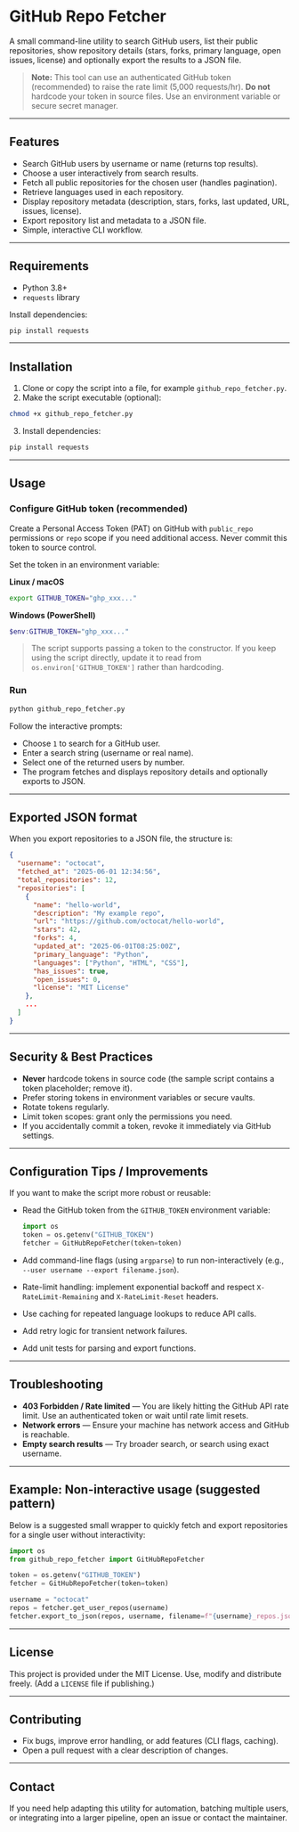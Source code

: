 # GitHub Repo Fetcher

A small command-line utility to search GitHub users, list their public repositories, show repository details (stars, forks, primary language, open issues, license) and optionally export the results to a JSON file.

> **Note:** This tool can use an authenticated GitHub token (recommended) to raise the rate limit (5,000 requests/hr). **Do not** hardcode your token in source files. Use an environment variable or secure secret manager.

---

## Features

* Search GitHub users by username or name (returns top results).
* Choose a user interactively from search results.
* Fetch all public repositories for the chosen user (handles pagination).
* Retrieve languages used in each repository.
* Display repository metadata (description, stars, forks, last updated, URL, issues, license).
* Export repository list and metadata to a JSON file.
* Simple, interactive CLI workflow.

---

## Requirements

* Python 3.8+
* `requests` library

Install dependencies:

```bash
pip install requests
```

---

## Installation

1. Clone or copy the script into a file, for example `github_repo_fetcher.py`.
2. Make the script executable (optional):

```bash
chmod +x github_repo_fetcher.py
```

3. Install dependencies:

```bash
pip install requests
```

---

## Usage

### Configure GitHub token (recommended)

Create a Personal Access Token (PAT) on GitHub with `public_repo` permissions or `repo` scope if you need additional access. Never commit this token to source control.

Set the token in an environment variable:

**Linux / macOS**

```bash
export GITHUB_TOKEN="ghp_xxx..."
```

**Windows (PowerShell)**

```powershell
$env:GITHUB_TOKEN="ghp_xxx..."
```

> The script supports passing a token to the constructor. If you keep using the script directly, update it to read from `os.environ['GITHUB_TOKEN']` rather than hardcoding.

### Run

```bash
python github_repo_fetcher.py
```

Follow the interactive prompts:

* Choose `1` to search for a GitHub user.
* Enter a search string (username or real name).
* Select one of the returned users by number.
* The program fetches and displays repository details and optionally exports to JSON.

---

## Exported JSON format

When you export repositories to a JSON file, the structure is:

```json
{
  "username": "octocat",
  "fetched_at": "2025-06-01 12:34:56",
  "total_repositories": 12,
  "repositories": [
    {
      "name": "hello-world",
      "description": "My example repo",
      "url": "https://github.com/octocat/hello-world",
      "stars": 42,
      "forks": 4,
      "updated_at": "2025-06-01T08:25:00Z",
      "primary_language": "Python",
      "languages": ["Python", "HTML", "CSS"],
      "has_issues": true,
      "open_issues": 0,
      "license": "MIT License"
    },
    ...
  ]
}
```

---

## Security & Best Practices

* **Never** hardcode tokens in source code (the sample script contains a token placeholder; remove it).
* Prefer storing tokens in environment variables or secure vaults.
* Rotate tokens regularly.
* Limit token scopes: grant only the permissions you need.
* If you accidentally commit a token, revoke it immediately via GitHub settings.

---

## Configuration Tips / Improvements

If you want to make the script more robust or reusable:

* Read the GitHub token from the `GITHUB_TOKEN` environment variable:

  ```python
  import os
  token = os.getenv("GITHUB_TOKEN")
  fetcher = GitHubRepoFetcher(token=token)
  ```
* Add command-line flags (using `argparse`) to run non-interactively (e.g., `--user username --export filename.json`).
* Rate-limit handling: implement exponential backoff and respect `X-RateLimit-Remaining` and `X-RateLimit-Reset` headers.
* Use caching for repeated language lookups to reduce API calls.
* Add retry logic for transient network failures.
* Add unit tests for parsing and export functions.

---

## Troubleshooting

* **403 Forbidden / Rate limited** — You are likely hitting the GitHub API rate limit. Use an authenticated token or wait until rate limit resets.
* **Network errors** — Ensure your machine has network access and GitHub is reachable.
* **Empty search results** — Try broader search, or search using exact username.

---

## Example: Non-interactive usage (suggested pattern)

Below is a suggested small wrapper to quickly fetch and export repositories for a single user without interactivity:

```python
import os
from github_repo_fetcher import GitHubRepoFetcher

token = os.getenv("GITHUB_TOKEN")
fetcher = GitHubRepoFetcher(token=token)

username = "octocat"
repos = fetcher.get_user_repos(username)
fetcher.export_to_json(repos, username, filename=f"{username}_repos.json")
```

---

## License

This project is provided under the MIT License. Use, modify and distribute freely. (Add a `LICENSE` file if publishing.)

---

## Contributing

* Fix bugs, improve error handling, or add features (CLI flags, caching).
* Open a pull request with a clear description of changes.

---

## Contact

If you need help adapting this utility for automation, batching multiple users, or integrating into a larger pipeline, open an issue or contact the maintainer.

